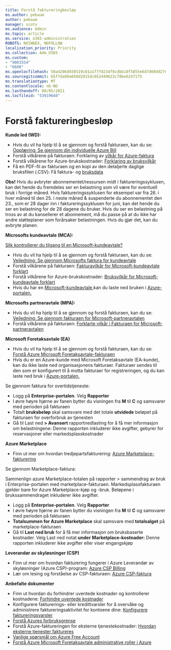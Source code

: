 ```yaml
---
title: Forstå faktureringbesløp
ms.author: pebaum
author: pebaum
manager: scotv
ms.audience: Admin
ms.topic: article
ms.service: o365-administration
ROBOTS: NOINDEX, NOFOLLOW
localization_priority: Priority
ms.collection: Adm_O365
ms.custom:
- "9003554"
- "6680"
ms.openlocfilehash: 50a420bd938519c81a1f7fd234f8cdbb10f5855e6d7d69dd27e261ebc7e0c091
ms.sourcegitcommit: b5f7da89a650d2915dc652449623c78be6247175
ms.translationtype: MT
ms.contentlocale: nb-NO
ms.lasthandoff: 08/05/2021
ms.locfileid: "53919648"
---
```

# <a name="understand-billing-amount"></a>Forstå faktureringbesløp

**Kunde led (WD):**

- Hvis du vil ha hjelp til å se gjennom og forstå fakturaen, kan du se: [Opplæring: Se gjennom din individuelle Azure Bill](https://docs.microsoft.com/azure/cost-management-billing/understand/review-individual-bill?WT.mc_id=Portal-Microsoft_Azure_Support)
- Forstå vilkårene på fakturaen: Forklaring av [vilkår for Azure-faktura](https://docs.microsoft.com/azure/cost-management-billing/understand/understand-invoice?WT.mc_id=Portal-Microsoft_Azure_Support)
- Forstå vilkårene for Azure-brukskostnader: [Forklaring av bruksvilkår](https://docs.microsoft.com/azure/cost-management-billing/understand/understand-usage?WT.mc_id=Portal-Microsoft_Azure_Support)
- Få en PDF-fil av fakturaen og en kopi av den detaljerte daglige bruksfilen (.CSV): Få faktura- og [bruksdata](https://docs.microsoft.com/azure/billing/billing-download-azure-invoice-daily-usage-date?WT.mc_id=Portal-Microsoft_Azure_Support)

**Obs!** Hvis du avbryter abonnementet/ressursen midt i faktureringssyklusen, kan det hende du fremdeles ser en belastning som vil være for eventuell bruk i forrige måned. Hvis faktureringssyklusen for eksempel var fra 26. i hver måned til den 25. i neste måned & suspenderte du abonnementet den 23., som er 28 dager inn i faktureringssyklusen for juni, kan det hende du ser en belastning for de 28 dagene du bruker. Hvis du ser en belastning på tross av at du kansellerer et abonnement, må du passe på at du ikke har andre støtteplaner som forårsaker belastningen. Hvis du gjør det, kan du avbryte planen.

**Microsofts kundeavtale (MCA):**

[Slik kontrollerer du tilgang til en Microsoft-kundeavtale?](https://docs.microsoft.com/azure/cost-management-billing/manage/download-azure-invoice-daily-usage-date?WT.mc_id=Portal-Microsoft_Azure_Support#check-access-to-a-microsoft-customer-agreement)

- Hvis du vil ha hjelp til å se gjennom og forstå fakturaen, kan du se: [Veiledning: Se gjennom Microsofts faktura for kundeavtale](https://docs.microsoft.com/azure/cost-management-billing/understand/review-customer-agreement-bill?WT.mc_id=Portal-Microsoft_Azure_Support)
- Forstå vilkårene på fakturaen: [Fakturavilkår for Microsoft-kundeavtale forklart](https://docs.microsoft.com/azure/cost-management-billing/understand/mca-understand-your-invoice?WT.mc_id=Portal-Microsoft_Azure_Support)
- Forstå vilkårene for Azure-brukskostnader: [Bruksvilkår for Microsoft-kundeavtale forklart](https://docs.microsoft.com/azure/cost-management-billing/understand/mca-understand-your-usage?WT.mc_id=Portal-Microsoft_Azure_Support)
- Hvis du har en [Microsoft-kundeavtale,](https://docs.microsoft.com/azure/cost-management-billing/manage/download-azure-invoice-daily-usage-date?WT.mc_id=Portal-Microsoft_Azure_Support#check-access-to-a-microsoft-customer-agreement)kan du laste ned bruken i [Azure-portalen.](https://portal.azure.com/)

**Microsofts partneravtale (MPA):**

- Hvis du vil ha hjelp til å se gjennom og forstå fakturaen, kan du se: [Veiledning: Se gjennom fakturaen for Microsoft-partneravtalen](https://docs.microsoft.com/azure/cost-management-billing/understand/review-partner-agreement-bill?WT.mc_id=Portal-Microsoft_Azure_Support)
- Forstå vilkårene på fakturaen: [Forklarte vilkår i Fakturaen for Microsoft-partneravtalen](https://docs.microsoft.com/azure/cost-management-billing/understand/mpa-invoice-terms?WT.mc_id=Portal-Microsoft_Azure_Support)

**Microsoft Foretaksavtale (EA)**

- Hvis du vil ha hjelp til å se gjennom og forstå fakturaen, kan du se: [Forstå Azure Microsoft Foretaksavtale-fakturaen](https://docs.microsoft.com/azure/cost-management-billing/understand/review-enterprise-agreement-bill?WT.mc_id=Portal-Microsoft_Azure_Support)
- Hvis du er en Azure-kunde med Microsoft Foretaksavtale (EA-kunde), kan du ikke laste ned organisasjonens fakturaer. Fakturaer sendes til den som er konfigurert til å motta fakturaer for registreringen, og du kan laste ned bruk i [Azure-portalen.](https://portal.azure.com/)

Se gjennom faktura for overtidstjeneste:

- Logg på **Enterprise-portalen**. Velg **Rapporter**
- I øvre høyre hjørne av fanen bytter du visningen fra **M** til **C** og samsvarer med perioden på fakturaen
- Totalt **bruksbeløp** skal samsvare med det totale **utvidede** beløpet på fakturaen for overforbruk av tjenesten
- Gå til Last ned **> Avansert** rapportnedlasting for å få mer informasjon om belastningene: Denne rapporten inkluderer ikke avgifter, gebyrer for reservasjoner eller markedsplasskostnader

**Azure Marketplace**

- Finn ut mer om hvordan tredjepartsfakturering: [Azure Marketplace-fakturering](https://docs.microsoft.com/azure/billing/billing-understand-your-azure-marketplace-charges?WT.mc_id=Portal-Microsoft_Azure_Support)

Se gjennom Marketplace-faktura:

Sammenlign azure Marketplace-totalen på rapporter > sammendrag av bruk i Enterprise-portalen med marketplace-fakturaen. Markedsplassfakturaen gjelder bare for Azure Marketplace-kjøp og -bruk. Beløpene i brukssammendraget inkluderer ikke avgifter.

- Logg på **Enterprise-portalen**. Velg **Rapporter**
- I øvre høyre hjørne av fanen bytter du visningen fra **M** til **C** og samsvarer med perioden på fakturaen
- **Totalsummen for Azure Marketplace** skal samsvare med **totalsalget** på marketplace-fakturaen
- Gå til **Last ned bruk** for å få mer informasjon om bruksbaserte kostnader. Velg Last ned notat **under** **Marketplace-kostnader:** Denne rapporten inkluderer ikke avgifter eller viser engangskjøp 

**Leverandør av skyløsninger (CSP)**

- Finn ut mer om hvordan fakturering fungerer i Azure Leverandør av skyløsninger (Azure CSP)-program: [Azure CSP Billing](https://docs.microsoft.com/azure/cloud-solution-provider/billing/azure-csp-billing-overview?WT.mc_id=Portal-Microsoft_Azure_Support)
- Lær om lesing og forståelse av CSP-fakturaen: [Azure CSP-faktura](https://docs.microsoft.com/azure/cloud-solution-provider/billing/azure-csp-invoice?WT.mc_id=Portal-Microsoft_Azure_Support)

**Anbefalte dokumenter**

- Finn ut hvordan du forhindrer uventede kostnader og kontrollerer kostnadene: [Forhindre uventede kostnader](https://docs.microsoft.com/azure/cost-management-billing/manage/getting-started?WT.mc_id=Portal-Microsoft_Azure_Support)
- Konfigurere fakturerings- eller kredittvarsler for å overvåke og administrere faktureringsaktivitet for kontoene dine: [Konfigurere faktureringsvarsler](https://docs.microsoft.com/azure/cost-management-billing/costs/cost-mgt-alerts-monitor-usage-spending?WT.mc_id=Portal-Microsoft_Azure_Support)
- [Forstå Azures forbruksgrense](https://docs.microsoft.com/azure/cost-management-billing/manage/spending-limit?WT.mc_id=Portal-Microsoft_Azure_Support)
- Forstå Azure-faktureringen for eksterne tjenestekostnader: [Hvordan eksterne tjenester faktureres](https://docs.microsoft.com/azure/cost-management-billing/understand/understand-azure-marketplace-charges?WT.mc_id=Portal-Microsoft_Azure_Support)
- [Vanlige spørsmål om Azure Free Account](https://azure.microsoft.com/free/free-account-faq/)
- [Forstå Azure Microsoft Foretaksavtale administrative roller i Azure](https://docs.microsoft.com/azure/cost-management-billing/manage/understand-ea-roles?WT.mc_id=Portal-Microsoft_Azure_Support)